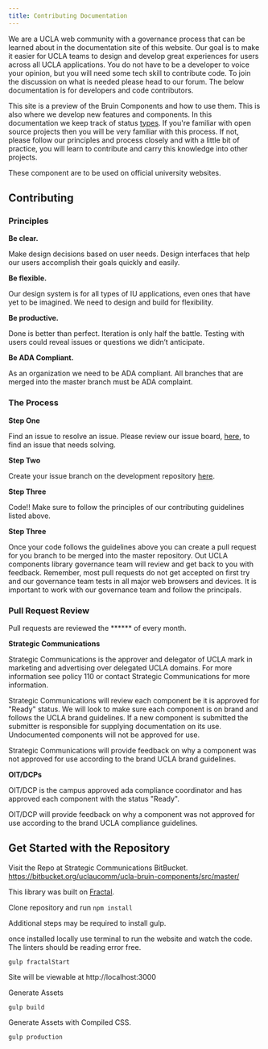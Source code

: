 ```yaml
---
title: Contributing Documentation
---
```

We are a UCLA web community with a governance process that can be learned about in the documentation site of this website. Our goal is to make it easier for UCLA teams to design and develop great experiences for users across all UCLA applications. You do not have to be a developer to voice your opinion, but you will need some tech skill to contribute code. To join the discussion on what is needed please head to our forum. The below documentation is for developers and code contributors.

This site is a preview of the Bruin Components and how to use them. This is also where we develop new features and components. In this documentation we keep track of status [types](/docs/01-introduction/03-status-types.md). If you're familiar with open source projects then you will be very familiar with this process. If not, please follow our principles and process closely and with a little bit of practice, you will learn to contribute and carry this knowledge into other projects.

These component are to be used on official university websites.

## Contributing

### Principles

**Be clear.**

Make design decisions based on user needs. Design interfaces that help our users accomplish their goals quickly and easily.

**Be flexible.**

Our design system is for all types of IU applications, even ones that have yet to be imagined. We need to design and build for flexibility.

**Be productive.**

Done is better than perfect. Iteration is only half the battle. Testing with users could reveal issues or questions we didn’t anticipate.

**Be ADA Compliant.**

As an organization we need to be ADA compliant. All branches that are merged into the master branch must be ADA complaint.

### The Process

**Step One**

Find an issue to resolve an issue. Please review our issue board, [here](https://bitbucket.org/uclaucomm/ucla-bruin-components/src/master/), to find an issue that needs solving.

**Step Two**

Create your issue branch on the development repository [here](https://bitbucket.org/uclaucomm/ucla-bruin-components/src/master/).

**Step Three**

Code!! Make sure to follow the principles of our contributing guidelines listed above.

**Step Three**

Once your code follows the guidelines above you can create a pull request for you branch to be merged into the master repository. Out UCLA components library governance team will review and get back to you with feedback. Remember, most pull requests do not get accepted on first try and our governance team tests in all major web browsers and devices. It is important to work with our governance team and follow the principals.

### Pull Request Review

Pull requests are reviewed the ****** of every month.


**Strategic Communications**

Strategic Communications is the approver and delegator of UCLA mark in marketing and advertising over delegated UCLA domains. For more information see policy 110 or contact Strategic Communications for more information.

Strategic Communications will review each component be it is approved for "Ready" status. We will look to make sure each component is on brand and follows the UCLA brand guidelines. If a new component is submitted the submitter is responsible for supplying documentation on its use. Undocumented components will not be approved for use.

Strategic Communications will provide feedback on why a component was not approved for use according to the brand UCLA brand guidelines.


**OIT/DCPs**

OIT/DCP is the campus approved ada compliance coordinator and has approved each component with the status "Ready".

OIT/DCP will provide feedback on why a component was not approved for use according to the brand UCLA compliance guidelines.


## Get Started with the Repository
Visit the Repo at Strategic Communications BitBucket. https://bitbucket.org/uclaucomm/ucla-bruin-components/src/master/

This library was built on [Fractal](https:/fractal.build).

Clone repository and run `npm install`

Additional steps may be required to install gulp.

once installed locally use terminal to run the website and watch the code. The linters should be reading error free.
```
gulp fractalStart
```
Site will be viewable at http://localhost:3000


Generate Assets
```
gulp build
```

Generate Assets with Compiled CSS.
```
gulp production
```
